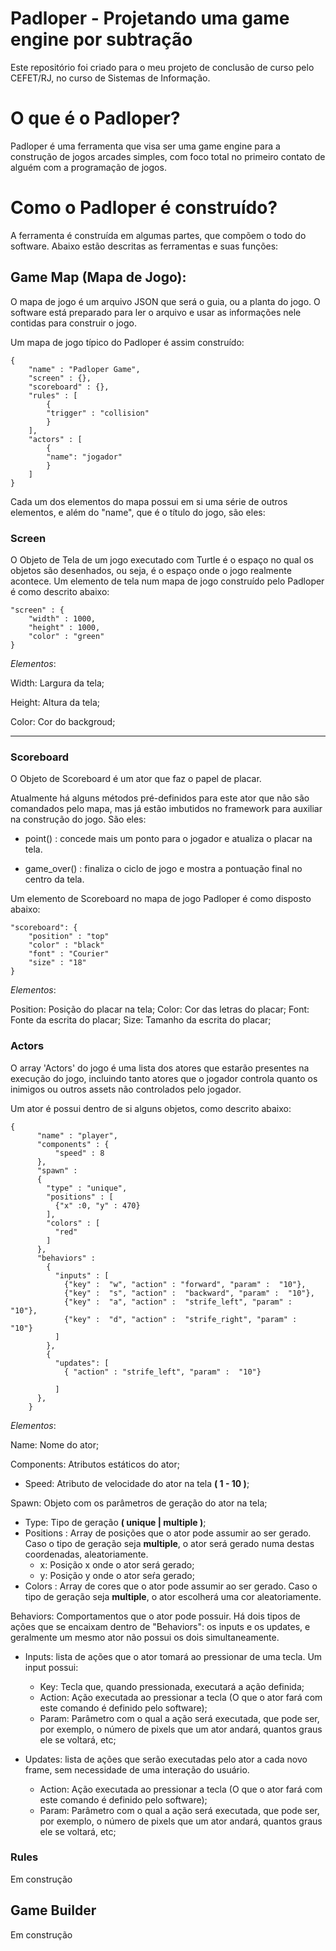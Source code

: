 # Padloper - Projetando uma game engine por subtração

  

Este repositório foi criado para o meu projeto de conclusão de curso pelo CEFET/RJ, no curso de Sistemas de Informação.

  

# O que é o Padloper?

  

Padloper é uma ferramenta que visa ser uma game engine para a construção de jogos arcades simples, com foco total no primeiro contato de alguém com a programação de jogos.

  

# Como o Padloper é construído?

  

A ferramenta é construída em algumas partes, que compõem o todo do software. Abaixo estão descritas as ferramentas e suas funções:

  

## Game Map (Mapa de Jogo):

  

O mapa de jogo é um arquivo JSON que será o guia, ou a planta do jogo. O software está preparado para ler o arquivo e usar as informações nele contidas para construir o jogo.

Um mapa de jogo típico do Padloper é assim construído:
```
{
	"name" : "Padloper Game",
	"screen" : {},
	"scoreboard" : {},
	"rules" : [
		{
		"trigger" : "collision"
		}
	],
	"actors" : [
		{
		"name": "jogador"
		}
	]
}
```  

Cada um dos elementos do mapa possui em si uma série de outros elementos, e além do "name", que é o título do jogo, são eles:


### Screen 

O Objeto de Tela de um jogo executado com Turtle é o espaço no qual os objetos são desenhados, ou seja, é o espaço onde o jogo realmente acontece. Um elemento de tela num mapa de jogo construído pelo Padloper é como descrito abaixo:

```
"screen" : {
	"width" : 1000,
	"height" : 1000,
	"color" : "green"
}
```


*Elementos*:

Width: Largura da tela;

Height: Altura da tela;

Color: Cor do backgroud;

  <hr>

### Scoreboard

O Objeto de Scoreboard é um ator que faz o papel de placar.

Atualmente há alguns métodos pré-definidos para este ator que não são comandados pelo mapa, mas já estão imbutidos no framework para auxiliar na construção do jogo. São eles:

  

- point() : concede mais um ponto para o jogador e atualiza o placar na tela.

- game_over() : finaliza o ciclo de jogo e mostra a pontuação final no centro da tela.

  

Um elemento de Scoreboard no mapa de jogo Padloper é como disposto abaixo:

```
"scoreboard": {
	"position" : "top"
	"color" : "black"
	"font" : "Courier"
	"size" : "18"
}
```
*Elementos*:

Position: Posição do placar na tela;
Color: Cor das letras do placar;
Font: Fonte da escrita do placar;
Size: Tamanho da escrita do placar;

### Actors

  O array 'Actors' do jogo é uma lista dos atores que estarão presentes na execução do jogo, incluindo tanto atores que o jogador controla quanto os inimigos ou outros assets não controlados pelo jogador. 

Um ator é possui dentro de si alguns objetos, como descrito abaixo: 
```
{
      "name" : "player",
      "components" : {
	      "speed" : 8
      },
      "spawn" : 
      {
        "type" : "unique",
        "positions" : [
          {"x" :0, "y" : 470}
        ],
        "colors" : [
          "red"
        ]
      },
      "behaviors" :
        {
          "inputs" : [
            {"key" :  "w", "action" : "forward", "param" :  "10"},
            {"key" :  "s", "action" :  "backward", "param" :  "10"},
            {"key" :  "a", "action" :  "strife_left", "param" :  "10"},
            {"key" :  "d", "action" :  "strife_right", "param" :  "10"}
          ]
        },
        {
          "updates": [
            { "action" : "strife_left", "param" :  "10"}

          ]
      },
    }
```

*Elementos*:

Name: Nome do ator;

Components: Atributos estáticos do ator; 
* Speed: Atributo de velocidade do ator na tela **( 1 - 10 )**;

Spawn: Objeto com os parâmetros de geração do ator na tela;
* Type: Tipo de geração **( unique | multiple )**;
* Positions : Array de posições que o ator pode assumir ao ser gerado. Caso o tipo de geração seja **multiple**, o ator será gerado numa destas coordenadas, aleatoriamente. 
	* x: Posição x onde o ator será gerado;
	* y: Posição y onde o ator seŕa gerado;
* Colors : Array de cores que o ator pode assumir ao ser gerado. Caso o tipo de geração seja **multiple**, o ator escolherá uma cor aleatoriamente.

Behaviors: Comportamentos que o ator pode possuir. Há dois tipos de ações que se encaixam dentro de "Behaviors": os inputs e os updates, e geralmente um mesmo ator não possui os dois simultaneamente. 
* Inputs: lista de ações que o ator tomará ao pressionar de uma tecla. Um input possui:
	* Key: Tecla que, quando pressionada, executará a ação definida;
	* Action: Ação executada ao pressionar a tecla (O que o ator fará com este comando é definido pelo software);
	* Param: Parâmetro com o qual a ação será executada, que pode ser, por exemplo, o número de pixels que um ator andará, quantos graus ele se voltará, etc; 

* Updates: lista de ações que serão executadas pelo ator a cada novo frame, sem necessidade de uma interação do usuário.
	* Action: Ação executada ao pressionar a tecla (O que o ator fará com este comando é definido pelo software);
	* Param:  Parâmetro com o qual a ação será executada, que pode ser, por exemplo, o número de pixels que um ator andará, quantos graus ele se voltará, etc; 



### Rules

Em construção

## Game Builder 

Em construção
